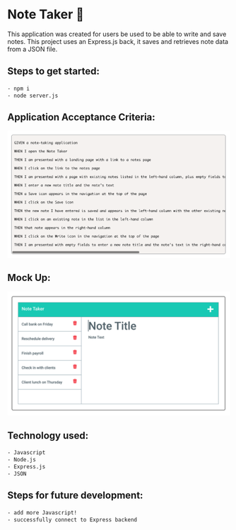 # Note Taker :memo:

This application was created for users be used to be able to write and save notes. This project uses an Express.js back, it saves and retrieves note data from a JSON file.


## **Steps to get started:**
```
- npm i
- node server.js
```

## **Application Acceptance Criteria:**
![Image of Project](./public/assets/images/cre.png)

## **Mock Up:**
![Image of Project](./public/assets/images/mock.png)

## **Technology used:**
```
- Javascript
- Node.js
- Express.js
- JSON
```

## **Steps for future development:**
```
- add more Javascript!
- successfully connect to Express backend 
```

